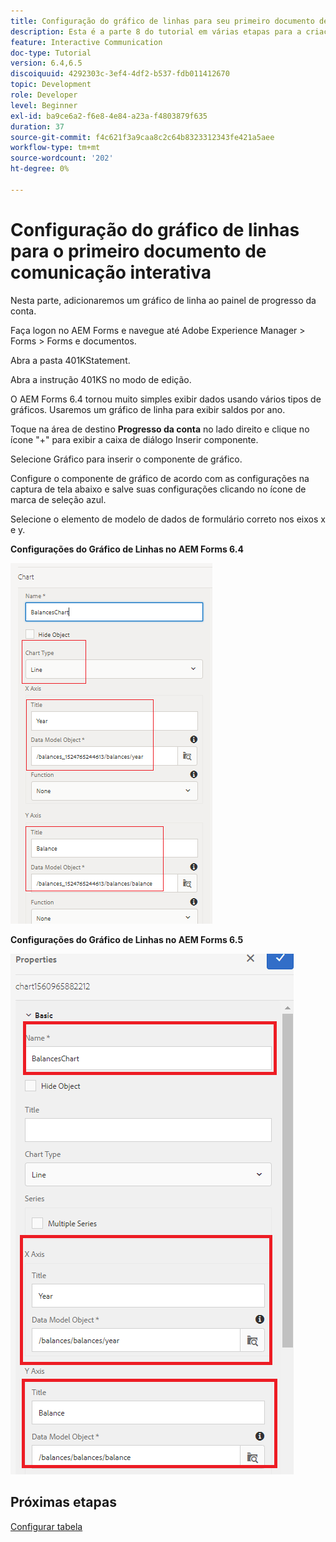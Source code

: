 ```yaml
---
title: Configuração do gráfico de linhas para seu primeiro documento de comunicação interativa parte 8
description: Esta é a parte 8 do tutorial em várias etapas para a criação do seu primeiro documento de comunicações interativas. Nesta parte, adicionaremos um gráfico de linha ao painel de progresso da conta.
feature: Interactive Communication
doc-type: Tutorial
version: 6.4,6.5
discoiquuid: 4292303c-3ef4-4df2-b537-fdb011412670
topic: Development
role: Developer
level: Beginner
exl-id: ba9ce6a2-f6e8-4e84-a23a-f4803879f635
duration: 37
source-git-commit: f4c621f3a9caa8c2c64b8323312343fe421a5aee
workflow-type: tm+mt
source-wordcount: '202'
ht-degree: 0%

---
```


# Configuração do gráfico de linhas para o primeiro documento de comunicação interativa

Nesta parte, adicionaremos um gráfico de linha ao painel de progresso da conta.

Faça logon no AEM Forms e navegue até Adobe Experience Manager > Forms > Forms e documentos.

Abra a pasta 401KStatement.

Abra a instrução 401KS no modo de edição.

O AEM Forms 6.4 tornou muito simples exibir dados usando vários tipos de gráficos. Usaremos um gráfico de linha para exibir saldos por ano.

Toque na área de destino **Progresso da conta** no lado direito e clique no ícone &quot;+&quot; para exibir a caixa de diálogo Inserir componente.

Selecione Gráfico para inserir o componente de gráfico.

Configure o componente de gráfico de acordo com as configurações na captura de tela abaixo e salve suas configurações clicando no ícone de marca de seleção azul.

Selecione o elemento de modelo de dados de formulário correto nos eixos x e y.

**Configurações do Gráfico de Linhas no AEM Forms 6.4**

![linechart64](assets/linechart.png)

**Configurações do Gráfico de Linhas no AEM Forms 6.5**

![linechart64](assets/linechart65.PNG)

## Próximas etapas

[Configurar tabela](./partnine.md)
